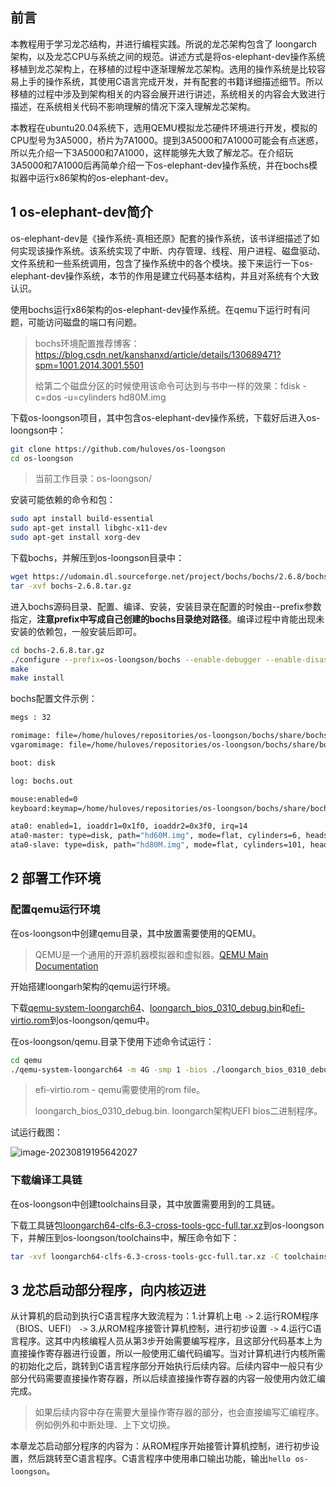 ## 前言

本教程用于学习龙芯结构，并进行编程实践。所说的龙芯架构包含了 loongarch 架构，以及龙芯CPU与系统之间的规范。讲述方式是将os-elephant-dev操作系统移植到龙芯架构上，在移植的过程中逐渐理解龙芯架构。选用的操作系统是比较容易上手的操作系统，其使用C语言完成开发，并有配套的书籍详细描述细节。所以移植的过程中涉及到架构相关的内容会展开进行讲述，系统相关的内容会大致进行描述，在系统相关代码不影响理解的情况下深入理解龙芯架构。

本教程在ubuntu20.04系统下，选用QEMU模拟龙芯硬件环境进行开发，模拟的CPU型号为3A5000，桥片为7A1000。提到3A5000和7A1000可能会有点迷惑，所以先介绍一下3A5000和7A1000，这样能够先大致了解龙芯。在介绍玩3A5000和7A1000后再简单介绍一下os-elephant-dev操作系统，并在bochs模拟器中运行x86架构的os-elephant-dev。

## 1 os-elephant-dev简介

os-elephant-dev是《操作系统-真相还原》配套的操作系统，该书详细描述了如何实现该操作系统。该系统实现了中断、内存管理、线程、用户进程、磁盘驱动、文件系统和一些系统调用，包含了操作系统中的各个模块。接下来运行一下os-elephant-dev操作系统，本节的作用是建立代码基本结构，并且对系统有个大致认识。

使用bochs运行x86架构的os-elephant-dev操作系统。在qemu下运行时有问题，可能访问磁盘的端口有问题。

> bochs环境配置推荐博客：https://blog.csdn.net/kanshanxd/article/details/130689471?spm=1001.2014.3001.5501
>
> 给第二个磁盘分区的时候使用该命令可达到与书中一样的效果：fdisk -c=dos -u=cylinders hd80M.img

下载os-loongson项目，其中包含os-elephant-dev操作系统，下载好后进入os-loongson中：

```bash
git clone https://github.com/huloves/os-loongson
cd os-loongson
```

> 当前工作目录：os-loongson/

安装可能依赖的命令和包：

```bash
sudo apt install build-essential
sudo apt-get install libghc-x11-dev
sudo apt-get install xorg-dev
```

下载bochs，并解压到os-loongson目录中：

```bash
wget https://udomain.dl.sourceforge.net/project/bochs/bochs/2.6.8/bochs-2.6.8.tar.gz
tar -xvf bochs-2.6.8.tar.gz
```

进入bochs源码目录、配置、编译、安装，安装目录在配置的时候由--prefix参数指定，**注意prefix中写成自己创建的bochs目录绝对路径**。编译过程中肯能出现未安装的依赖包，一般安装后即可。

```bash
cd bochs-2.6.8.tar.gz
./configure --prefix=os-loongson/bochs --enable-debugger --enable-disasm --enable-iodebug --enable-x86-debugger --with-x --with-x11 LDFLAGS='-pthread'
make
make install
```

bochs配置文件示例：

```bash
megs : 32

romimage: file=/home/huloves/repositories/os-loongson/bochs/share/bochs/BIOS-bochs-latest
vgaromimage: file=/home/huloves/repositories/os-loongson/bochs/share/bochs/VGABIOS-lgpl-latest

boot: disk

log: bochs.out

mouse:enabled=0
keyboard:keymap=/home/huloves/repositories/os-loongson/bochs/share/bochs/keymaps/x11-pc-us.map

ata0: enabled=1, ioaddr1=0x1f0, ioaddr2=0x3f0, irq=14
ata0-master: type=disk, path="hd60M.img", mode=flat, cylinders=6, heads=16, spt=63
ata0-slave: type=disk, path="hd80M.img", mode=flat, cylinders=101, heads=16, spt=63
```

## 2 部署工作环境

### 配置qemu运行环境

在os-loongson中创建qemu目录，其中放置需要使用的QEMU。

> QEMU是一个通用的开源机器模拟器和虚拟器。[QEMU Main Documentation](https://www.qemu.org/docs/master/)

开始搭建loongarh架构的qemu运行环境。

下载[qemu-system-loongarch64](https://github.com/Qiubomm-OS/toolchains/releases/download/v0.1/qemu-system-loongarch64)、[loongarch_bios_0310_debug.bin](https://github.com/Qiubomm-OS/toolchains/releases/download/v0.1/loongarch_bios_0310_debug.bin)和[efi-virtio.rom](https://github.com/Qiubomm-OS/toolchains/releases/download/v0.1/efi-virtio.rom)到os-loongson/qemu中。

在os-loongson/qemu.目录下使用下述命令试运行：

```bash
cd qemu
./qemu-system-loongarch64 -m 4G -smp 1 -bios ./loongarch_bios_0310_debug.bin -vga none -nographic
```

> efi-virtio.rom - qemu需要使用的rom file。
>
> loongarch_bios_0310_debug.bin. loongarch架构UEFI bios二进制程序。

试运行截图：

![image-20230819195642027](/Users/huloves/Pictures/image-20230819195642027.png)

### 下载编译工具链

在os-loongson中创建toolchains目录，其中放置需要用到的工具链。

下载工具链包[loongarch64-clfs-6.3-cross-tools-gcc-full.tar.xz](https://github.com/Qiubomm-OS/toolchains/releases/download/v0.1/loongarch64-clfs-6.3-cross-tools-gcc-full.tar.xz)到os-loongson下，并解压到os-loongson/toolchains中，解压命令如下：

```bash
tar -xvf loongarch64-clfs-6.3-cross-tools-gcc-full.tar.xz -C toolchains
```

## 3 龙芯启动部分程序，向内核迈进

从计算机的启动到执行C语言程序大致流程为：1.计算机上电 `->` 2.运行ROM程序（BIOS、UEFI） `->` 3.从ROM程序接管计算机控制，进行初步设置 `->` 4.运行C语言程序。这其中内核编程人员从第3步开始需要编写程序，且这部分代码基本上为直接操作寄存器进行设置，所以一般使用汇编代码编写。当对计算机进行内核所需的初始化之后，跳转到C语言程序部分开始执行后续内容。后续内容中一般只有少部分代码需要直接操作寄存器，所以后续直接操作寄存器的内容一般使用内敛汇编完成。

> 如果后续内容中存在需要大量操作寄存器的部分，也会直接编写汇编程序。例如例外和中断处理、上下文切换。

本章龙芯启动部分程序的内容为：从ROM程序开始接管计算机控制，进行初步设置，然后跳转至C语言程序。C语言程序中使用串口输出功能，输出`hello os-loongson`。

